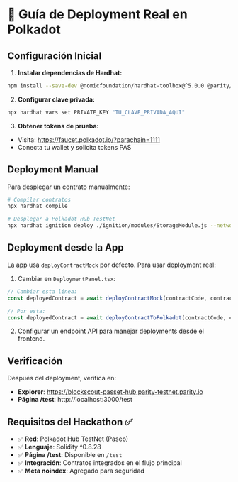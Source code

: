 # 🚀 Guía de Deployment Real en Polkadot

## Configuración Inicial

1. **Instalar dependencias de Hardhat:**
```bash
npm install --save-dev @nomicfoundation/hardhat-toolbox@^5.0.0 @parity/hardhat-polkadot@^0.1.9 hardhat@^2.22.18 solc@^0.8.28
```

2. **Configurar clave privada:**
```bash
npx hardhat vars set PRIVATE_KEY "TU_CLAVE_PRIVADA_AQUI"
```

3. **Obtener tokens de prueba:**
- Visita: https://faucet.polkadot.io/?parachain=1111
- Conecta tu wallet y solicita tokens PAS

## Deployment Manual

Para desplegar un contrato manualmente:

```bash
# Compilar contratos
npx hardhat compile

# Desplegar a Polkadot Hub TestNet
npx hardhat ignition deploy ./ignition/modules/StorageModule.js --network passetHub
```

## Deployment desde la App

La app usa `deployContractMock` por defecto. Para usar deployment real:

1. Cambiar en `DeploymentPanel.tsx`:
```typescript
// Cambiar esta línea:
const deployedContract = await deployContractMock(contractCode, contractName)

// Por esta:
const deployedContract = await deployContractToPolkadot(contractCode, contractName)
```

2. Configurar un endpoint API para manejar deployments desde el frontend.

## Verificación

Después del deployment, verifica en:
- **Explorer**: https://blockscout-passet-hub.parity-testnet.parity.io
- **Página /test**: http://localhost:3000/test

## Requisitos del Hackathon ✅

- ✅ **Red**: Polkadot Hub TestNet (Paseo)
- ✅ **Lenguaje**: Solidity ^0.8.28
- ✅ **Página /test**: Disponible en `/test`
- ✅ **Integración**: Contratos integrados en el flujo principal
- ✅ **Meta noindex**: Agregado para seguridad
